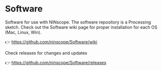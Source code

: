 # Software
Software for use with NINscope. The software repository is a Processing sketch.
Check out the Software wiki page for proper installation for each OS (Mac, Linux, Win).

 :point_right: https://github.com/ninscope/Software/wiki

Check releases for changes and updates

 :point_right: https://github.com/ninscope/Software/releases
